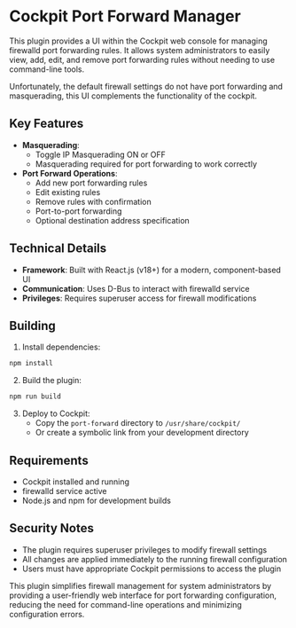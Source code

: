 # Cockpit Port Forward Manager

This plugin provides a UI within the Cockpit web console for managing firewalld port forwarding rules. It allows system administrators to easily view, add, edit, and remove port forwarding rules without needing to use command-line tools.

Unfortunately, the default firewall settings do not have port forwarding and masquerading, this UI complements the functionality of the cockpit.

## Key Features

- **Masquerading**:
  - Toggle IP Masquerading ON or OFF
  - Masquerading required for port forwarding to work correctly
- **Port Forward Operations**: 
  - Add new port forwarding rules
  - Edit existing rules
  - Remove rules with confirmation
  - Port-to-port forwarding
  - Optional destination address specification

## Technical Details

- **Framework**: Built with React.js (v18+) for a modern, component-based UI
- **Communication**: Uses D-Bus to interact with firewalld service
- **Privileges**: Requires superuser access for firewall modifications

## Building

1. Install dependencies:
```bash
npm install
```

2. Build the plugin:
```bash
npm run build
```

3. Deploy to Cockpit:
   - Copy the `port-forward` directory to `/usr/share/cockpit/`
   - Or create a symbolic link from your development directory

## Requirements

- Cockpit installed and running
- firewalld service active
- Node.js and npm for development builds

## Security Notes

- The plugin requires superuser privileges to modify firewall settings
- All changes are applied immediately to the running firewall configuration
- Users must have appropriate Cockpit permissions to access the plugin

This plugin simplifies firewall management for system administrators by providing a user-friendly web interface for port forwarding configuration, reducing the need for command-line operations and minimizing configuration errors.